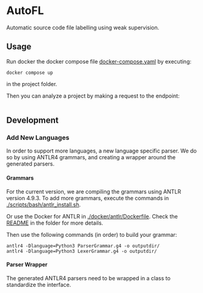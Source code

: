 # AutoFL

Automatic source code file labelling using weak supervision.

## Usage

Run docker the docker compose file [docker-compose.yaml](docker-compose.yaml) by executing:
```shell
docker compose up
```
in the project folder.

Then you can analyze a project by making a request to the endpoint:
```shell

```

## Development

### Add New Languages 

In order to support more languages, a new language specific parser. We do so by using ANTLR4 grammars, and creating a
wrapper around the generated parsers. 

#### Grammars
For the current version, we are compiling the grammars using ANTLR version 4.9.3. To add more grammars, execute the 
commands in [./scripts/bash/antlr_install.sh](./scripts/bash/antlr_install.sh).

Or use the Docker for ANTLR in  [./docker/antlr/Dockerfile](./docker/antlr/Dockerfile). 
Check the [README](./docker/antlr/README.md) in the folder for more details.

Then use the following commands (in order) to build your grammar:

```shell
antlr4 -Dlanguage=Python3 ParserGrammar.g4 -o outputdir/
antlr4 -Dlanguage=Python3 LexerGrammar.g4 -o outputdir/
```

#### Parser Wrapper

The generated ANTLR4 parsers need to be wrapped in a class to standardize the interface. 
